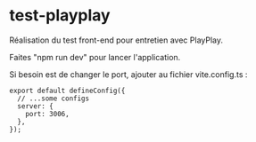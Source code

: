 # test-playplay

Réalisation du test front-end pour entretien avec PlayPlay.

Faites "npm run dev" pour lancer l'application.

Si besoin est de changer le port, ajouter au fichier vite.config.ts :

```
export default defineConfig({
  // ...some configs
  server: {
    port: 3006,
  },
});
```

